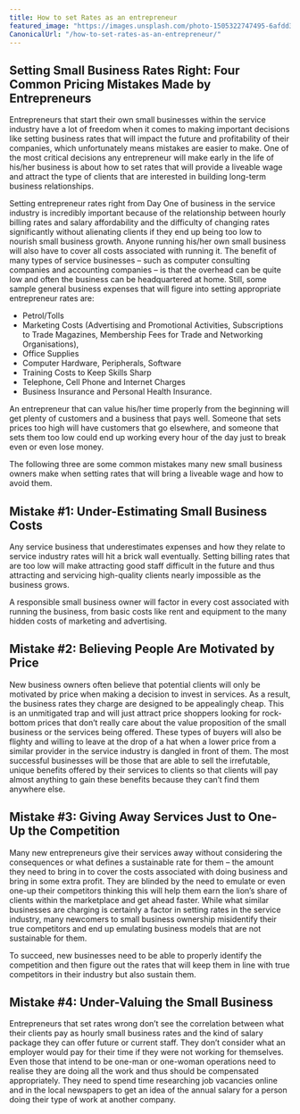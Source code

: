 ```yaml
---
title: How to set Rates as an entrepreneur
featured_image: "https://images.unsplash.com/photo-1505322747495-6afdd3b70760?ixlib=rb-1.2.1&ixid=eyJhcHBfaWQiOjEyMDd9&auto=format&fit=crop&w=1350&q=80"
CanonicalUrl: "/how-to-set-rates-as-an-entrepreneur/"
---
```


## Setting Small Business Rates Right: Four Common Pricing Mistakes Made by Entrepreneurs

Entrepreneurs that start their own small businesses within the service industry have a lot of freedom when it comes to making important decisions like setting business rates that will impact the future and profitability of their companies, which unfortunately means mistakes are easier to make. One of the most critical decisions any entrepreneur will make early in the life of his/her business is about how to set rates that will provide a liveable wage and attract the type of clients that are interested in building long-term business relationships.

Setting entrepreneur rates right from Day One of business in the service industry is incredibly important because of the relationship between hourly billing rates and salary affordability and the difficulty of changing rates significantly without alienating clients if they end up being too low to nourish small business growth. Anyone running his/her own small business will also have to cover all costs associated with running it.
The benefit of many types of service businesses – such as computer consulting companies and accounting companies – is that the overhead can be quite low and often the business can be headquartered at home. Still, some sample general business expenses that will figure into setting appropriate entrepreneur rates are:

- Petrol/Tolls
- Marketing Costs (Advertising and Promotional Activities, Subscriptions to Trade Magazines, Membership Fees for Trade and Networking Organisations),
- Office Supplies
- Computer Hardware, Peripherals, Software
- Training Costs to Keep Skills Sharp
- Telephone, Cell Phone and Internet Charges
- Business Insurance and Personal Health Insurance.

An entrepreneur that can value his/her time properly from the beginning will get plenty of customers and a business that pays well. Someone that sets prices too high will have customers that go elsewhere, and someone that sets them too low could end up working every hour of the day just to break even or even lose money.

The following three are some common mistakes many new small business owners make when setting rates that will bring a liveable wage and how to avoid them.

## Mistake #1: Under-Estimating Small Business Costs

Any service business that underestimates expenses and how they relate to service industry rates will hit a brick wall eventually. Setting billing rates that are too low will make attracting good staff difficult in the future and thus attracting and servicing high-quality clients nearly impossible as the business grows.

A responsible small business owner will factor in every cost associated with running the business, from basic costs like rent and equipment to the many hidden costs of marketing and advertising.

## Mistake #2: Believing People Are Motivated by Price

New business owners often believe that potential clients will only be motivated by price when making a decision to invest in services. As a result, the business rates they charge are designed to be appealingly cheap. This is an unmitigated trap and will just attract price shoppers looking for rock-bottom prices that don’t really care about the value proposition of the small business or the services being offered. These types of buyers will also be flighty and willing to leave at the drop of a hat when a lower price from a similar provider in the service industry is dangled in front of them.
The most successful businesses will be those that are able to sell the irrefutable, unique benefits offered by their services to clients so that clients will pay almost anything to gain these benefits because they can’t find them anywhere else.

## Mistake #3: Giving Away Services Just to One-Up the Competition

Many new entrepreneurs give their services away without considering the consequences or what defines a sustainable rate for them – the amount they need to bring in to cover the costs associated with doing business and bring in some extra profit. They are blinded by the need to emulate or even one-up their competitors thinking this will help them earn the lion’s share of clients within the marketplace and get ahead faster. While what similar businesses are charging is certainly a factor in setting rates in the service industry, many newcomers to small business ownership misidentify their true competitors and end up emulating business models that are not sustainable for them.

To succeed, new businesses need to be able to properly identify the competition and then figure out the rates that will keep them in line with true competitors in their industry but also sustain them.

## Mistake #4: Under-Valuing the Small Business

Entrepreneurs that set rates wrong don’t see the correlation between what their clients pay as hourly small business rates and the kind of salary package they can offer future or current staff. They don’t consider what an employer would pay for their time if they were not working for themselves.
Even those that intend to be one-man or one-woman operations need to realise they are doing all the work and thus should be compensated appropriately. They need to spend time researching job vacancies online and in the local newspapers to get an idea of the annual salary for a person doing their type of work at another company.
